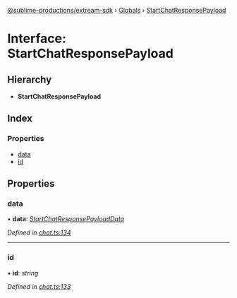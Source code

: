 [@sublime-productions/extream-sdk](../README.md) › [Globals](../globals.md) › [StartChatResponsePayload](startchatresponsepayload.md)

# Interface: StartChatResponsePayload

## Hierarchy

* **StartChatResponsePayload**

## Index

### Properties

* [data](startchatresponsepayload.md#data)
* [id](startchatresponsepayload.md#id)

## Properties

###  data

• **data**: *[StartChatResponsePayloadData](startchatresponsepayloaddata.md)*

*Defined in [chat.ts:134](https://github.com/Extream-SaaS/ex-sdk/blob/1dafdd0/src/chat.ts#L134)*

___

###  id

• **id**: *string*

*Defined in [chat.ts:133](https://github.com/Extream-SaaS/ex-sdk/blob/1dafdd0/src/chat.ts#L133)*
